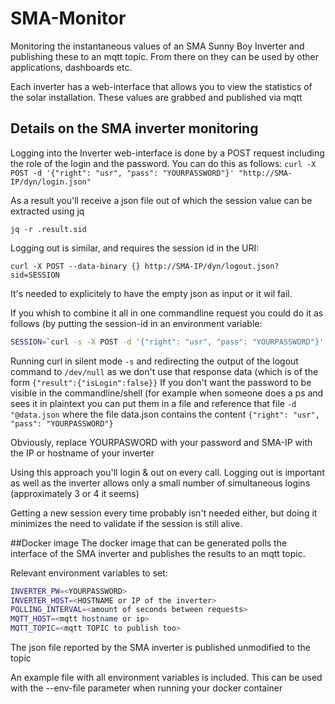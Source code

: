 # SMA-Monitor
Monitoring the instantaneous values of an SMA Sunny Boy Inverter and publishing these to an mqtt topic. From there on they can be used by other applications, dashboards etc.

Each inverter has a web-interface that allows you to view the statistics of the solar installation. These values are grabbed and published via mqtt

## Details on the SMA inverter monitoring

Logging into the Inverter web-interface is done by a POST request including the role of the login and the password. You can do this as follows:
`curl -X POST -d '{"right": "usr", "pass": "YOURPASSWORD"}' "http://SMA-IP/dyn/login.json"`

As a result you'll receive a json file out of which the session value can be extracted using jq

`jq -r .result.sid`

Logging out is similar, and requires the session id in the URI:

`curl -X POST --data-binary {} http://SMA-IP/dyn/logout.json?sid=SESSION`

It's needed to explicitely to have the empty json as input or it wil fail.

If you whish to combine it all in one commandline request you could do it as follows (by putting the session-id in an environment variable:
```bash
SESSION=`curl -s -X POST -d '{"right": "usr", "pass": "YOURPASSWORD"}' "http://SMA-IP/dyn/login.json" | jq -r .result.sid` && curl.exe -s --data-binary {\"destDev\":[]} http://SMA-IP/dyn/getAllOnlValues.json?sid=$SESSION && curl -s -X POST --data-binary {} http://SMA-IP/dyn/logout.json?sid=$SESSION >>/dev/null
```

Running curl in silent mode `-s` and redirecting the output of the logout command to `/dev/null` as we don't use that response data (which is of the form `{"result":{"isLogin":false}}`
If you don't want the password to be visible in the commandline/shell (for example when someone does a ps and sees it in plaintext you can put them in a file and reference that file
`-d "@data.json`
where the file data.json contains the content `{"right": "usr", "pass": "YOURPASSWORD"}`

Obviously, replace YOURPASWORD with your password and SMA-IP with the IP or hostname of your inverter

Using this approach you'll login & out on every call.  Logging out is important as well as the inverter allows only a small number of simultaneous logins (approximately 3 or 4 it seems)

Getting a new session every time probably isn't needed either, but doing it minimizes the need to validate if the session is still alive.

##Docker image
The docker image that can be generated polls the interface of the SMA inverter and publishes the results to an mqtt topic.

Relevant environment variables to set:
```bash
INVERTER_PW=<YOURPASSWORD>
INVERTER_HOST=<HOSTNAME or IP of the inverter>
POLLING_INTERVAL=<amount of seconds between requests>
MQTT_HOST=<mqtt hostname or ip>
MQTT_TOPIC=<mqtt TOPIC to publish too>
```
The json file reported by the SMA inverter is published unmodified to the topic

An example file with all environment variables is included. This can be used with the --env-file parameter when running your docker container
